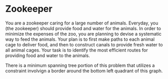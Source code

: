# Zookeeper

You are a zookeeper caring for a large number of animals. Everyday, you (the zookeeper) should provide food
and water for the animals. In order to minimize the expenses of the zoo, you are planning to devise a
systematic way to feed the animals. Your plan is to first make paths to each animal cage to deliver food, and
then to construct canals to provide fresh water to all animal cages. Your task is to identify the most efficient
routes for providing food and water to the animals.

There is a minimum spanning tree portion of this problem that utilizes a constraint involvign a border around the bottom 
left quadrant of this graph.
